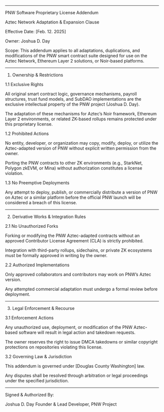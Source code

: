  
---

PNW Software Proprietary License Addendum

Aztec Network Adaptation & Expansion Clause

Effective Date: [Feb. 12. 2025]

Owner: Joshua D. Day

Scope: This addendum applies to all adaptations, duplications, and modifications of the PNW smart contract suite designed for use on the Aztec Network, Ethereum Layer 2 solutions, or Noir-based platforms.


---

1. Ownership & Restrictions

1.1 Exclusive Rights

All original smart contract logic, governance mechanisms, payroll structures, trust fund models, and SubDAO implementations are the exclusive intellectual property of the PNW project (Joshua D. Day).

The adaptation of these mechanisms for Aztec’s Noir framework, Ethereum Layer 2 environments, or related ZK-based rollups remains protected under this proprietary license.


1.2 Prohibited Actions

No entity, developer, or organization may copy, modify, deploy, or utilize the Aztec-adapted version of PNW without explicit written permission from the owner.

Porting the PNW contracts to other ZK environments (e.g., StarkNet, Polygon zkEVM, or Mina) without authorization constitutes a license violation.


1.3 No Preemptive Deployments

Any attempt to deploy, publish, or commercially distribute a version of PNW on Aztec or a similar platform before the official PNW launch will be considered a breach of this license.



---

2. Derivative Works & Integration Rules

2.1 No Unauthorized Forks

Forking or modifying the PNW Aztec-adapted contracts without an approved Contributor License Agreement (CLA) is strictly prohibited.

Integration with third-party rollups, sidechains, or private ZK ecosystems must be formally approved in writing by the owner.


2.2 Authorized Implementations

Only approved collaborators and contributors may work on PNW’s Aztec version.

Any attempted commercial adaptation must undergo a formal review before deployment.



---

3. Legal Enforcement & Recourse

3.1 Enforcement Actions

Any unauthorized use, deployment, or modification of the PNW Aztec-based software will result in legal action and takedown requests.

The owner reserves the right to issue DMCA takedowns or similar copyright protections on repositories violating this license.


3.2 Governing Law & Jurisdiction

This addendum is governed under [Douglas County Washington] law.

Any disputes shall be resolved through arbitration or legal proceedings under the specified jurisdiction.



---

Signed & Authorized By:

Joshua D. Day
Founder & Lead Developer, PNW Project

